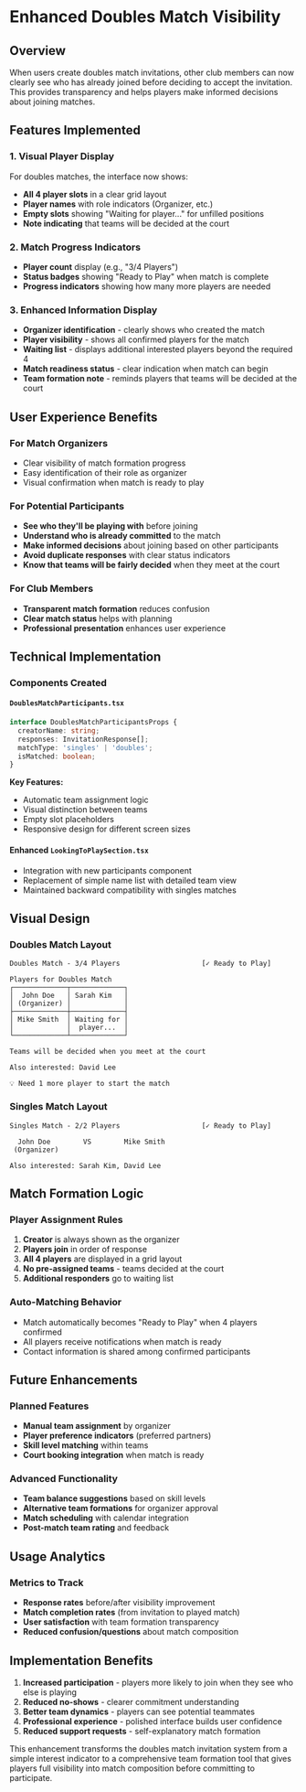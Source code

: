 # Enhanced Doubles Match Visibility

## Overview

When users create doubles match invitations, other club members can now clearly see who has already joined before deciding to accept the invitation. This provides transparency and helps players make informed decisions about joining matches.

## Features Implemented

### 1. Visual Player Display

For doubles matches, the interface now shows:
- **All 4 player slots** in a clear grid layout
- **Player names** with role indicators (Organizer, etc.)
- **Empty slots** showing "Waiting for player..." for unfilled positions
- **Note indicating** that teams will be decided at the court

### 2. Match Progress Indicators

- **Player count** display (e.g., "3/4 Players") 
- **Status badges** showing "Ready to Play" when match is complete
- **Progress indicators** showing how many more players are needed

### 3. Enhanced Information Display

- **Organizer identification** - clearly shows who created the match
- **Player visibility** - shows all confirmed players for the match
- **Waiting list** - displays additional interested players beyond the required 4
- **Match readiness status** - clear indication when match can begin
- **Team formation note** - reminds players that teams will be decided at the court

## User Experience Benefits

### For Match Organizers
- Clear visibility of match formation progress
- Easy identification of their role as organizer
- Visual confirmation when match is ready to play

### For Potential Participants
- **See who they'll be playing with** before joining
- **Understand who is already committed** to the match
- **Make informed decisions** about joining based on other participants
- **Avoid duplicate responses** with clear status indicators
- **Know that teams will be fairly decided** when they meet at the court

### For Club Members
- **Transparent match formation** reduces confusion
- **Clear match status** helps with planning
- **Professional presentation** enhances user experience

## Technical Implementation

### Components Created

#### `DoublesMatchParticipants.tsx`
```typescript
interface DoublesMatchParticipantsProps {
  creatorName: string;
  responses: InvitationResponse[];
  matchType: 'singles' | 'doubles';
  isMatched: boolean;
}
```

**Key Features:**
- Automatic team assignment logic
- Visual distinction between teams
- Empty slot placeholders
- Responsive design for different screen sizes

#### Enhanced `LookingToPlaySection.tsx`
- Integration with new participants component
- Replacement of simple name list with detailed team view
- Maintained backward compatibility with singles matches

## Visual Design

### Doubles Match Layout
```
Doubles Match - 3/4 Players                    [✓ Ready to Play]

Players for Doubles Match
┌─────────────┬─────────────┐
│  John Doe   │ Sarah Kim   │
│ (Organizer) │             │
├─────────────┼─────────────┤
│ Mike Smith  │ Waiting for │
│             │  player...  │
└─────────────┴─────────────┘

Teams will be decided when you meet at the court

Also interested: David Lee

💡 Need 1 more player to start the match
```

### Singles Match Layout  
```
Singles Match - 2/2 Players                    [✓ Ready to Play]

  John Doe        VS        Mike Smith
 (Organizer)

Also interested: Sarah Kim, David Lee
```

## Match Formation Logic

### Player Assignment Rules
1. **Creator** is always shown as the organizer
2. **Players join** in order of response
3. **All 4 players** are displayed in a grid layout
4. **No pre-assigned teams** - teams decided at the court
5. **Additional responders** go to waiting list

### Auto-Matching Behavior
- Match automatically becomes "Ready to Play" when 4 players confirmed
- All players receive notifications when match is ready
- Contact information is shared among confirmed participants

## Future Enhancements

### Planned Features
- **Manual team assignment** by organizer
- **Player preference indicators** (preferred partners)
- **Skill level matching** within teams
- **Court booking integration** when match is ready

### Advanced Functionality
- **Team balance suggestions** based on skill levels
- **Alternative team formations** for organizer approval  
- **Match scheduling** with calendar integration
- **Post-match team rating** and feedback

## Usage Analytics

### Metrics to Track
- **Response rates** before/after visibility improvement
- **Match completion rates** (from invitation to played match)
- **User satisfaction** with team formation transparency
- **Reduced confusion/questions** about match composition

## Implementation Benefits

1. **Increased participation** - players more likely to join when they see who else is playing
2. **Reduced no-shows** - clearer commitment understanding
3. **Better team dynamics** - players can see potential teammates
4. **Professional experience** - polished interface builds user confidence
5. **Reduced support requests** - self-explanatory match formation

This enhancement transforms the doubles match invitation system from a simple interest indicator to a comprehensive team formation tool that gives players full visibility into match composition before committing to participate.